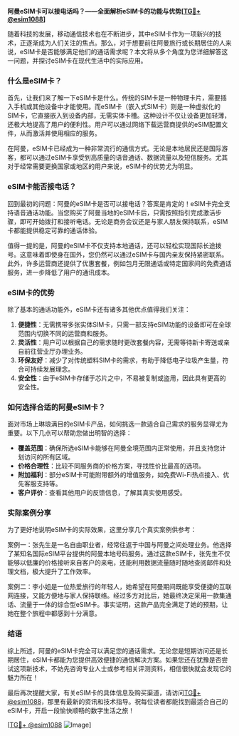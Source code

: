 **阿曼eSIM卡可以接电话吗？——全面解析eSIM卡的功能与优势[[TG💪+ @esim1088](https://t.me/s/esim1088)]**

随着科技的发展，移动通信技术也在不断进步，其中eSIM卡作为一项新兴的技术，正逐渐成为人们关注的焦点。那么，对于想要前往阿曼旅行或长期居住的人来说，eSIM卡是否能够满足他们的通话需求呢？本文将从多个角度为您详细解答这一问题，并探讨eSIM卡在现代生活中的实际应用。

### 什么是eSIM卡？

首先，让我们来了解一下eSIM卡是什么。传统的SIM卡是一种物理卡片，需要插入手机或其他设备中才能使用。而eSIM卡（嵌入式SIM卡）则是一种虚拟化的SIM卡，它直接嵌入到设备内部，无需实体卡槽。这种设计不仅让设备更加轻薄，还极大地提高了用户的便利性。用户可以通过网络下载运营商提供的eSIM配置文件，从而激活并使用相应的服务。

在阿曼，eSIM卡已经成为一种非常流行的通信方式。无论是本地居民还是国际游客，都可以通过eSIM卡享受到高质量的语音通话、数据流量以及短信服务。尤其对于经常需要更换国家或地区的用户来说，eSIM卡的优势尤为明显。

### eSIM卡能否接电话？

回到最初的问题：阿曼的eSIM卡是否可以接电话？答案是肯定的！eSIM卡完全支持语音通话功能。当您购买了阿曼当地的eSIM卡后，只需按照指引完成激活步骤，即可开始拨打和接听电话。无论是商务会议还是与家人朋友保持联系，eSIM卡都能提供稳定可靠的通话体验。

值得一提的是，阿曼的eSIM卡不仅支持本地通话，还可以轻松实现国际长途拨号。这意味着即使身在国外，您仍然可以通过eSIM卡与国内亲友保持紧密联系。此外，许多运营商还提供了优惠套餐，例如包月无限通话或特定国家间的免费通话服务，进一步降低了用户的通讯成本。

### eSIM卡的优势

除了基本的通话功能外，eSIM卡还有诸多其他优点值得我们关注：

1. **便捷性**：无需携带多张实体SIM卡，只需一部支持eSIM功能的设备即可在全球范围内切换不同的运营商和服务。
2. **灵活性**：用户可以根据自己的需求随时更改套餐内容，无需等待新卡寄送或亲自前往营业厅办理业务。
3. **环保友好**：减少了对传统塑料SIM卡的需求，有助于降低电子垃圾产生量，符合可持续发展理念。
4. **安全性**：由于eSIM卡存储于芯片之中，不易被复制或盗用，因此具有更高的安全性。

### 如何选择合适的阿曼eSIM卡？

面对市场上琳琅满目的eSIM卡产品，如何挑选一款适合自己需求的服务显得尤为重要。以下几点可以帮助您做出明智的选择：

- **覆盖范围**：确保所选eSIM卡能够在阿曼全境范围内正常使用，并且支持您计划访问的所有区域。
- **价格合理性**：比较不同服务商的价格方案，寻找性价比最高的选项。
- **附加福利**：部分eSIM卡可能附带额外的增值服务，如免费Wi-Fi热点接入、优先客服支持等。
- **客户评价**：查看其他用户的反馈信息，了解其真实使用感受。

### 实际案例分享

为了更好地说明eSIM卡的实际效果，这里分享几个真实案例供参考：

案例一：张先生是一名自由职业者，经常往返于中国与阿曼之间处理业务。他选择了某知名国际eSIM平台提供的阿曼本地号码服务。通过这款eSIM卡，张先生不仅能够以低廉的价格接听来自客户的来电，还能利用数据流量随时随地查阅邮件和处理文档，极大提升了工作效率。

案例二：李小姐是一位热爱旅行的年轻人，她希望在阿曼期间既能享受便捷的互联网连接，又能方便地与家人保持联络。经过多方对比后，她最终决定采用一款集通话、流量于一体的综合型eSIM卡。事实证明，这款产品完全满足了她的预期，让她在整个旅程中都感到十分满意。

### 结语

综上所述，阿曼的eSIM卡完全可以满足您的通话需求。无论您是短期访问还是长期居住，eSIM卡都能为您提供高效便捷的通信解决方案。如果您还在犹豫是否尝试这项新技术，不妨先咨询专业人士或参考相关评测资料，相信很快就会发现它的魅力所在！

最后再次提醒大家，有关eSIM卡的具体信息及购买渠道，请访问[TG💪+ @esim1088](https://t.me/s/esim1088)，那里有最新的资讯和技术指导。祝每位读者都能找到最适合自己的eSIM卡，开启一段愉快顺畅的数字生活之旅！

[[TG💪+ @esim1088](https://t.me/s/esim1088) ![Image](https://i.postimg.cc/4NQfJmqS/Snipaste-2025-05-13-00-14-12.png)]
